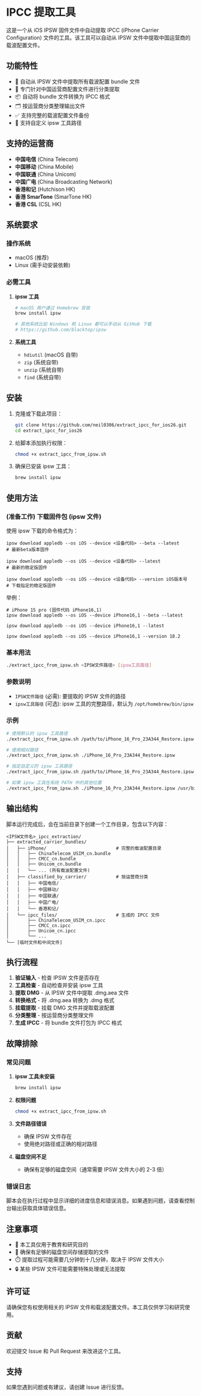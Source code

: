 # IPCC 提取工具

这是一个从 iOS IPSW 固件文件中自动提取 IPCC (iPhone Carrier Configuration) 文件的工具。该工具可以自动从 IPSW 文件中提取中国运营商的载波配置文件。

## 功能特性

- 🔄 自动从 IPSW 文件中提取所有载波配置 bundle 文件
- 📱 专门针对中国运营商配置文件进行分类提取
- 📦 自动将 bundle 文件转换为 IPCC 格式
- 🗂️ 按运营商分类整理输出文件
- ✅ 支持完整的载波配置文件备份
- 🔧 支持自定义 ipsw 工具路径

## 支持的运营商

- **中国电信** (China Telecom)
- **中国移动** (China Mobile)
- **中国联通** (China Unicom) 
- **中国广电** (China Broadcasting Network)
- **香港和记** (Hutchison HK)
- **香港 SmarTone** (SmarTone HK)
- **香港 CSL** (CSL HK)

## 系统要求

### 操作系统
- macOS (推荐)
- Linux (需手动安装依赖)

### 必需工具

1. **ipsw 工具**
   ```bash
   # macOS 用户通过 Homebrew 安装
   brew install ipsw
   
   # 其他系统比如 Windows 和 Linux 都可以手动从 GitHub 下载
   # https://github.com/blacktop/ipsw
   ```

2. **系统工具**
   - `hdiutil` (macOS 自带)
   - `zip` (系统自带)
   - `unzip` (系统自带)
   - `find` (系统自带)

## 安装

1. 克隆或下载此项目：
   ```bash
   git clone https://github.com/neil0306/extract_ipcc_for_ios26.git
   cd extract_ipcc_for_ios26
   ```

2. 给脚本添加执行权限：
   ```bash
   chmod +x extract_ipcc_from_ipsw.sh
   ```

3. 确保已安装 ipsw 工具：
   ```bash
   brew install ipsw
   ```

## 使用方法

### (准备工作) 下载固件包 (ipsw 文件)
使用 ipsw 下载的命令格式为：
```shell
ipsw download appledb --os iOS --device <设备代码> --beta --latest     # 最新beta版本固件

ipsw download appledb --os iOS --device <设备代码> --latest            # 最新的稳定版固件

ipsw download appledb --os iOS --device <设备代码> --version iOS版本号  # 下载指定的稳定版固件
```

举例：
```shell
# iPhone 15 pro (固件代码 iPhone16,1)
ipsw download appledb --os iOS --device iPhone16,1 --beta --latest

ipsw download appledb --os iOS --device iPhone16,1 --latest

ipsw download appledb --os iOS --device iPhone16,1 --version 18.2
```


### 基本用法

```bash
./extract_ipcc_from_ipsw.sh <IPSW文件路径> [ipsw工具路径]
```

### 参数说明

- `IPSW文件路径` (必需): 要提取的 IPSW 文件的路径
- `ipsw工具路径` (可选): ipsw 工具的完整路径，默认为 `/opt/homebrew/bin/ipsw`

### 示例

```bash
# 使用默认的 ipsw 工具路径
./extract_ipcc_from_ipsw.sh /path/to/iPhone_16_Pro_23A344_Restore.ipsw

# 使用相对路径
./extract_ipcc_from_ipsw.sh ./iPhone_16_Pro_23A344_Restore.ipsw

# 指定自定义的 ipsw 工具路径
./extract_ipcc_from_ipsw.sh /path/to/iPhone_16_Pro_23A344_Restore.ipsw /usr/local/bin/ipsw

# 如果 ipsw 工具在系统 PATH 中的其他位置
./extract_ipcc_from_ipsw.sh ./iPhone_16_Pro_23A344_Restore.ipsw /usr/bin/ipsw
```

## 输出结构

脚本运行完成后，会在当前目录下创建一个工作目录，包含以下内容：

```
<IPSW文件名>_ipcc_extraction/
├── extracted_carrier_bundles/
│   ├── iPhone/                          # 完整的载波配置目录
│   │   ├── ChinaTelecom_USIM_cn.bundle
│   │   ├── CMCC_cn.bundle
│   │   ├── Unicom_cn.bundle
│   │   └── ... (所有载波配置文件)
│   ├── classified_by_carrier/           # 按运营商分类
│   │   ├── 中国电信/
│   │   ├── 中国移动/
│   │   ├── 中国联通/
│   │   ├── 中国广电/
│   │   └── 香港和记/
│   └── ipcc_files/                      # 生成的 IPCC 文件
│       ├── ChinaTelecom_USIM_cn.ipcc
│       ├── CMCC_cn.ipcc
│       ├── Unicom_cn.ipcc
│       └── ...
└── [临时文件和中间文件]
```

## 执行流程

1. **验证输入** - 检查 IPSW 文件是否存在
2. **工具检查** - 自动检查并安装 ipsw 工具
3. **提取 DMG** - 从 IPSW 文件中提取 .dmg.aea 文件
4. **转换格式** - 将 .dmg.aea 转换为 .dmg 格式
5. **挂载提取** - 挂载 DMG 文件并提取载波配置
6. **分类整理** - 按运营商分类整理文件
7. **生成 IPCC** - 将 bundle 文件打包为 IPCC 格式

## 故障排除

### 常见问题

1. **ipsw 工具未安装**
   ```bash
   brew install ipsw
   ```

2. **权限问题**
   ```bash
   chmod +x extract_ipcc_from_ipsw.sh
   ```

3. **文件路径错误**
   - 确保 IPSW 文件存在
   - 使用绝对路径或正确的相对路径

4. **磁盘空间不足**
   - 确保有足够的磁盘空间（通常需要 IPSW 文件大小的 2-3 倍）

### 错误日志

脚本会在执行过程中显示详细的进度信息和错误消息。如果遇到问题，请查看控制台输出获取具体错误信息。

## 注意事项

- 📄 本工具仅用于教育和研究目的
- 💾 确保有足够的磁盘空间存储提取的文件
- ⏱️ 提取过程可能需要几分钟到十几分钟，取决于 IPSW 文件大小
- 🔒 某些 IPSW 文件可能需要特殊处理或无法提取

## 许可证

请确保您有权使用相关的 IPSW 文件和载波配置文件。本工具仅供学习和研究使用。

## 贡献

欢迎提交 Issue 和 Pull Request 来改进这个工具。

## 支持

如果您遇到问题或有建议，请创建 Issue 进行反馈。
